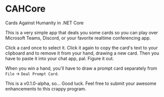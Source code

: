 ﻿# CAHCore
Cards Against Humanity in .NET Core

This is a very simple app that deals you some cards so you can play over Microsoft Teams, Discord, or your favorite realtime conferencing app.

Click a card once to select it. Click it again to copy the card's text to your clipboard and to remove it from your hand, drawing a new card. Then you have to paste it into your chat app, pal. Figure it out.

When you win a hand, you'll have to draw a prompt card separately from `File` -> `Deal Prompt Card`.

This is a v0.1.0-alpha, so... Good luck. Feel free to submit your awesome enhancements to this crappy program.